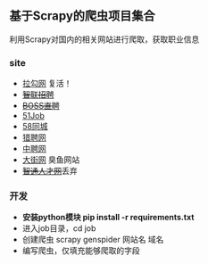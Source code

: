 ## 基于Scrapy的爬虫项目集合

利用Scrapy对国内的相关网站进行爬取，获取职业信息
### site
* [拉勾网](https://www.lagou.com/) 复活！
* ~~[智联招聘](https://www.zhilian.com/)~~
* ~~[BOSS直聘](https://www.zhipin.com/)~~
* [51Job](https://www.51job.com/)
* [58同城](https://cq.58.com/)
* [猎聘网](https://www.liepin.com/)
* [中聘网](https://www.cnzp.cn/)
* [大街网](https://www.dajie.com/) 臭鱼网站
* ~~[智通人才网](http://www.job5156.com/)~~丢弃

### 开发
* **安装python模块 pip install -r requirements.txt**
* 进入job目录，cd job
* 创建爬虫 scrapy genspider 网站名 域名
* 编写爬虫，仅填充能够爬取的字段


